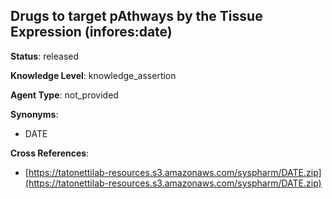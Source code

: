 [//]: # (DO NOT MANUALLY EDIT THIS FILE. IT IS GENERATED FROM A TEMPLATE.)

## Drugs to target pAthways by the Tissue Expression (infores:date)

**Status**: released
  
**Knowledge Level**: knowledge_assertion
  
**Agent Type**: not_provided

**Synonyms**:

- DATE

**Cross References**:

- [https://tatonettilab-resources.s3.amazonaws.com/syspharm/DATE.zip](https://tatonettilab-resources.s3.amazonaws.com/syspharm/DATE.zip)

